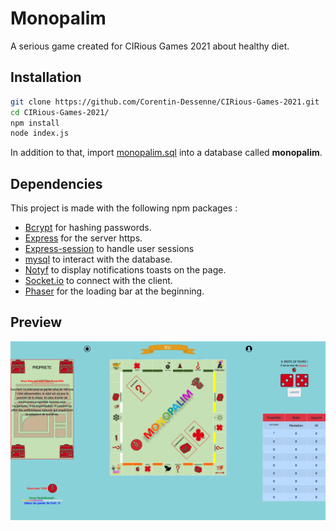 # Monopalim
A serious game created for CIRious Games 2021 about healthy diet.

## Installation

```bash
git clone https://github.com/Corentin-Dessenne/CIRious-Games-2021.git
cd CIRious-Games-2021/
npm install
node index.js
```

In addition to that, import [monopalim.sql](https://github.com/Corentin-Dessenne/CIRious-Games-2021/blob/main/monopalim.sql) into a database called **monopalim**.

## Dependencies

This project is made with the following npm packages :

- [Bcrypt](https://github.com/kelektiv/node.bcrypt.js) for hashing passwords.
- [Express](https://github.com/expressjs/express) for the server https.
- [Express-session](https://github.com/expressjs/session) to handle user sessions
- [mysql](https://github.com/mysqljs/mysql) to interact with the database.
- [Notyf](https://github.com/caroso1222/notyf) to display notifications toasts on the page.
- [Socket.io](https://github.com/socketio/socket.io) to connect with the client.
- [Phaser](https://github.com/photonstorm/phaser) for the loading bar at the beginning.

## Preview

![gamepreview.png](https://github.com/Corentin-Dessenne/CIRious-Games-2021/blob/main/gamePreview.PNG)
